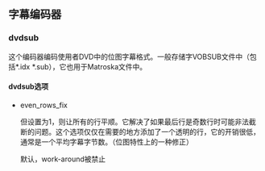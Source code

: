 ## 字幕编码器
### dvdsub ###
这个编码器编码使用者DVD中的位图字幕格式。一般存储字VOBSUB文件中（包括*.idx *.sub），它也用于Matroska文件中。

#### dvdsub选项 ####

- even_rows_fix

    但设置为1，则让所有的行平顺。它解决了如果最后行是奇数行时可能非法截断的问题。这个选项仅仅在需要的地方添加了一个透明的行，它的开销很低，通常是一个平均字幕字节数。（位图特性上的一种修正）

    默认，work-around被禁止 
